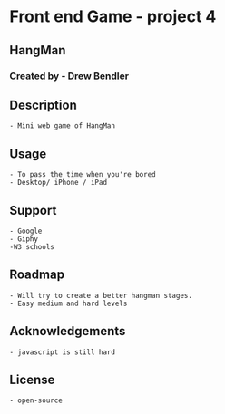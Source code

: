 # Front end Game - project 4

## HangMan

### Created by - Drew Bendler

## Description

	- Mini web game of HangMan 

## Usage 
	
	- To pass the time when you're bored
	- Desktop/ iPhone / iPad
	
## Support 

	- Google
	- Giphy
	-W3 schools


## Roadmap 

	- Will try to create a better hangman stages.
	- Easy medium and hard levels 

## Acknowledgements 

	- javascript is still hard

## License 

	- open-source 